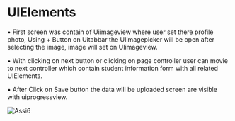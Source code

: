# UIElements

• First screen was contain of Uiimageview where user set there profile photo, Using + Button on Uitabbar the UIimagepicker will be open after selecting the image, image will set on UIimageview.

• With clicking on next button or clicking on page controller user can movie to next controller which contain student information form with all related UIElements.

• After Click on Save button the data will be uploaded screen are visible with uiprogressview.

![Assi6](https://user-images.githubusercontent.com/31307659/145387737-70e111d1-17ce-4b77-a4da-8181e8992128.gif)

